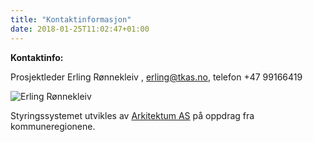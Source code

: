 ```yaml
---
title: "Kontaktinformasjon"
date: 2018-01-25T11:02:47+01:00
---
```


**Kontaktinfo:** 

Prosjektleder Erling Rønnekleiv , <erling@tkas.no>, telefon +47 99166419

![Erling Rønnekleiv](/images/erling_tkas_small.jpg)

Styringssystemet utvikles av [Arkitektum AS](http://arkitektum.no) på oppdrag fra kommuneregionene.
